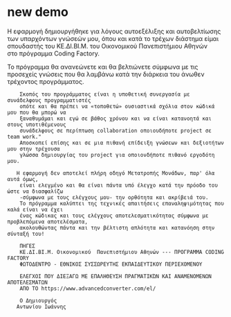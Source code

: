 # new demo
  Η εφαρμογή δημιουργήθηκε για λόγους αυτοεξέλιξης και αυτοβελτίωσης των υπαρχόντων γνώσεών μου, 
  όπου και κατά το τρέχων διάστημα  είμαι σπουδαστής του ΚΕ.ΔΙ.ΒΙ.Μ. του Οικονομικού  Πανεπιστήμιου Αθηνών  
  στο πρόγραμμα Coding Factory. 
  
  Το πρόγραμμα θα ανανεώνετε και θα βελτιώνετε σύμφωνα με τις προσεχείς γνώσεις 
  που θα λαμβάνω κατά την διάρκεια του άνωθεν τρέχοντος προγράμματος.
        
        Σκοπός του προγράμματος είναι η υποθετική συνεργασία με συνάδελφους προγραμματιστές
        οπότε και θα πρέπει να «τοποθετώ» ουσιαστικά σχόλια στον κώδικά μου που θα μπορώ να
        ξαναθυμάμαι και εγώ σε βάθος χρόνου και να είναι κατανοητά και στους υποτιθέμενους 
        συνάδελφους σε περίπτωση collaboration οποιουδήποτε project σε team work."
        Αποσκοπεί επίσης και σε μια πιθανή επίδειξη γνώσεων και δεξιοτήτων μου στην τρέχουσα
        γλώσσα δημιουργίας του project για οποιονδήποτε πιθανό εργοδότη μου.
       
       H εφαρμογή δεν αποτελεί πλήρη οδηγό Μετατροπής Μονάδων, παρ' όλα αυτά όμως,
        είναι ελεγμένο και θα είναι πάντα υπό έλεγχο κατά την πρόοδο του ώστε να διασφαλίζω
        -σύμφωνα με τους ελέγχους μου- την ορθότητα και ακρίβειά του.
        Το πρόγραμμα καλύπτει της τεχνικές απαιτήσεις επαναληψιμότητας που καλά είναι να έχει
        ένας κώδικας και τους ελέγχους αποτελεσματικότητας σύμφωνα με προβλεπόμενα αποτελέσματα,
        ακολουθώντας πάντα και την βέλτιστη απλότητα και κατανόηση στην σύνταξή του!
        
        ΠΗΓΕΣ
        ΚΕ.ΔΙ.ΒΙ.Μ. Οικονομικού  Πανεπιστήμιου Αθηνών --- ΠΡΟΓΡΑΜΜΑ CODING FACTORY 
        ΦΩΤΟΔΕΝΤΡΟ - ΕΘΝΙΚΟΣ ΣΥΣΣΩΡΕΥΤΗΣ ΕΚΠΑΙΔΕΥΤΙΚΟΥ ΠΕΡΙΕΧΟΜΕΝΟΥ
        
        ΕΛΕΓΧΟΙ ΠΟΥ ΔΙΕΞΑΓΩ ΜΕ ΕΠΑΛΗΘΕΥΣΗ ΠΡΑΓΜΑΤΙΚΏΝ ΚΑΙ ΑΝΑΜΕΝΟΜΕΝΩΝ ΑΠΟΤΕΛΕΣΜΑΤΩΝ
        ΑΠΟ ΤΟ https://www.advancedconverter.com/el/
        
        Ο Δημιουργός
       Αντωνίου Ιωάννης
